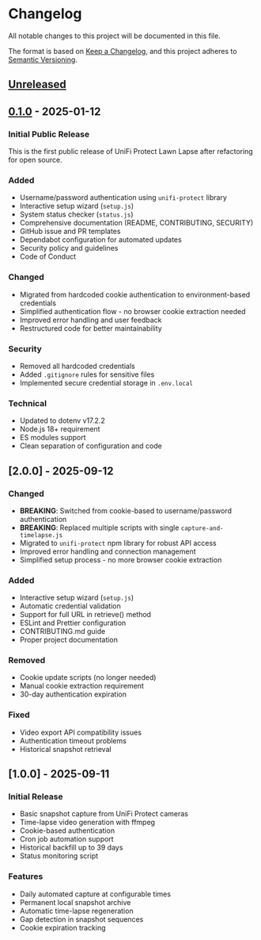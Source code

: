 # Changelog

All notable changes to this project will be documented in this file.

The format is based on [Keep a Changelog](https://keepachangelog.com/en/1.0.0/),
and this project adheres to [Semantic Versioning](https://semver.org/spec/v2.0.0.html).

## [Unreleased]

## [0.1.0] - 2025-01-12

### Initial Public Release

This is the first public release of UniFi Protect Lawn Lapse after refactoring for open source.

### Added

- Username/password authentication using `unifi-protect` library
- Interactive setup wizard (`setup.js`)
- System status checker (`status.js`)
- Comprehensive documentation (README, CONTRIBUTING, SECURITY)
- GitHub issue and PR templates
- Dependabot configuration for automated updates
- Security policy and guidelines
- Code of Conduct

### Changed

- Migrated from hardcoded cookie authentication to environment-based credentials
- Simplified authentication flow - no browser cookie extraction needed
- Improved error handling and user feedback
- Restructured code for better maintainability

### Security

- Removed all hardcoded credentials
- Added `.gitignore` rules for sensitive files
- Implemented secure credential storage in `.env.local`

### Technical

- Updated to dotenv v17.2.2
- Node.js 18+ requirement
- ES modules support
- Clean separation of configuration and code

## [2.0.0] - 2025-09-12

### Changed

- **BREAKING**: Switched from cookie-based to username/password authentication
- **BREAKING**: Replaced multiple scripts with single `capture-and-timelapse.js`
- Migrated to `unifi-protect` npm library for robust API access
- Improved error handling and connection management
- Simplified setup process - no more browser cookie extraction

### Added

- Interactive setup wizard (`setup.js`)
- Automatic credential validation
- Support for full URL in retrieve() method
- ESLint and Prettier configuration
- CONTRIBUTING.md guide
- Proper project documentation

### Removed

- Cookie update scripts (no longer needed)
- Manual cookie extraction requirement
- 30-day authentication expiration

### Fixed

- Video export API compatibility issues
- Authentication timeout problems
- Historical snapshot retrieval

## [1.0.0] - 2025-09-11

### Initial Release

- Basic snapshot capture from UniFi Protect cameras
- Time-lapse video generation with ffmpeg
- Cookie-based authentication
- Cron job automation support
- Historical backfill up to 39 days
- Status monitoring script

### Features

- Daily automated capture at configurable times
- Permanent local snapshot archive
- Automatic time-lapse regeneration
- Gap detection in snapshot sequences
- Cookie expiration tracking

[Unreleased]: https://github.com/dweekly/lawn-lapse/compare/v0.1.0...HEAD
[0.1.0]: https://github.com/dweekly/lawn-lapse/releases/tag/v0.1.0
